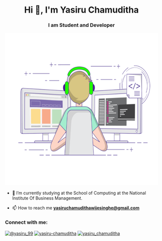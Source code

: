 <div style>
<h1 align="center">Hi 👋, I'm Yasiru Chamuditha</h1>
<h3 align="center">I am Student and Developer</h3>
<img alt="Coding" width="1000px" height="500px" src="R.gif">

- 🔭 I’m currently studying at the School of Computing at the National Institute Of Business Management.

- 📫 How to reach me **yasiruchamudithawijesinghe@gmail.com**

<h3 align="left">Connect with me:</h3>
<p align="left">
<a href="https://twitter.com/@yasiru_99" target="blank"><img align="center" src="https://raw.githubusercontent.com/rahuldkjain/github-profile-readme-generator/master/src/images/icons/Social/twitter.svg" alt="@yasiru_99" height="30" width="40" /></a>
<a href="https://linkedin.com/in/yasiru-chamuditha" target="blank"><img align="center" src="https://raw.githubusercontent.com/rahuldkjain/github-profile-readme-generator/master/src/images/icons/Social/linked-in-alt.svg" alt="yasiru-chamuditha" height="30" width="40" /></a>
<a href="https://instagram.com/yasiru_chamuditha" target="blank"><img align="center" src="https://raw.githubusercontent.com/rahuldkjain/github-profile-readme-generator/master/src/images/icons/Social/instagram.svg" alt="yasiru_chamuditha" height="30" width="40" /></a>
</p>

